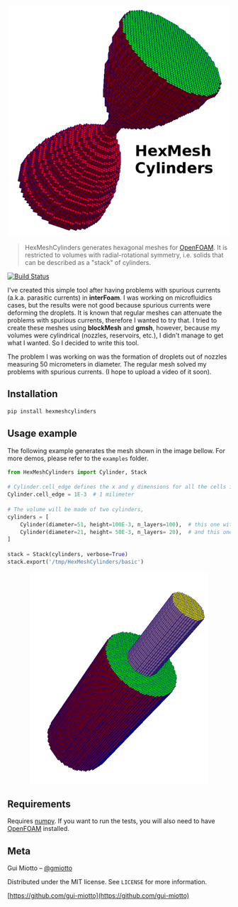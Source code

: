 <p align="center">
  <img src="media/hexmeshcyl.png" alt="hexmeshcyl" width="500"/>
</p>

<!--# HexMeshCylinders-->
> HexMeshCylinders generates hexagonal meshes for [OpenFOAM][openfoam-url].  It is restricted to volumes with radial-rotational symmetry, i.e. solids that can be described as a "stack" of cylinders.

[![Build Status][travis-image]][travis-url]

I've created this simple tool after having problems with spurious currents (a.k.a. parasitic currents) in **interFoam**. I was working on microfluidics cases, but the results were not good because spurious currents were deforming the droplets. It is known that regular meshes can attenuate the problems with spurious currents, therefore I wanted to try that. I tried to create these meshes using **blockMesh** and **gmsh**, however, because my volumes were cylindrical (nozzles, reservoirs, etc.), I didn't manage to get what I wanted. So I decided to write this tool.

The problem I was working on was the formation of droplets out of nozzles measuring 50 micrometers in diameter. The regular mesh solved my problems with spurious currents. (I hope to upload a video of it soon).


## Installation

```sh
pip install hexmeshcylinders
```

## Usage example

The following example generates the mesh shown in the image bellow. For more demos, please
 refer to the ``examples`` folder.


```python
from HexMeshCylinders import Cylinder, Stack

# Cylinder.cell_edge defines the x and y dimensions for all the cells in the mesh
Cylinder.cell_edge = 1E-3  # 1 milimeter

# The volume will be made of two cylinders,
cylinders = [
    Cylinder(diameter=51, height=100E-3, n_layers=100),  # this one with 51 cells on its diameter,
    Cylinder(diameter=21, height= 50E-3, n_layers= 20),  # and this one with a diameter of 21 cells.
]

stack = Stack(cylinders, verbose=True)
stack.export('/tmp/HexMeshCylinders/basic')
```

<p align="center">
    <img src="media/basic_1.png" alt="basic_1" width="400"/>
</p>

## Requirements

Requires [numpy][numpy-url]. If you want to run the tests, you will also need to have
 [OpenFOAM][openfoam-git-url] installed.


## Meta

Gui Miotto – [@gmiotto](https://twitter.com/gmiotto)

Distributed under the MIT license. See ``LICENSE`` for more information.

[https://github.com/gui-miotto](https://github.com/gui-miotto)

<!-- Markdown link & img dfn's -->
[openfoam-url]: https://www.openfoam.com/
[openfoam-git-url]: https://github.com/OpenFOAM/OpenFOAM-7
[numpy-url]: https://github.com/numpy/numpy
[travis-image]: https://travis-ci.org/gui-miotto/HexMeshCylinders.svg?branch=master
[travis-url]: https://travis-ci.org/gui-miotto/HexMeshCylinders


